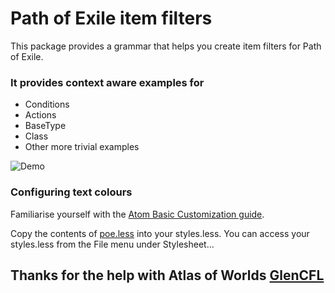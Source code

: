 # Path of Exile item filters

This package provides a grammar that helps you create item filters for Path of Exile.

### It provides context aware examples for
* Conditions
* Actions
* BaseType
* Class
* Other more trivial examples

![Demo](https://raw.githubusercontent.com/callum-ramage/path-of-exile-item-filter/master/demo.gif)

### Configuring text colours
Familiarise yourself with the [Atom Basic Customization guide](http://flight-manual.atom.io/using-atom/sections/basic-customization/).

Copy the contents of [poe.less](https://github.com/callum-ramage/path-of-exile-item-filter/blob/master/styles/poe.less) into your styles.less.
You can access your styles.less from the File menu under Stylesheet...

## Thanks for the help with Atlas of Worlds [GlenCFL](https://github.com/GlenCFL)
